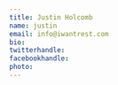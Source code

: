 ```yaml
---
title: Justin Holcomb
name: justin
email: info@iwantrest.com
bio: 
twitterhandle: 
facebookhandle: 
photo: 
---
```


